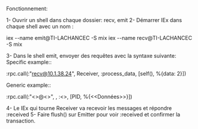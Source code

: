 Fonctionnement:

1- Ouvrir un shell dans chaque dossier: recv, emit
2- Démarrer IEx dans chaque shell avec un nom :

iex --name emit@TI-LACHANCEC -S mix
iex --name recv@TI-LACHANCEC -S mix

3- Dans le shell emit, envoyer des requêtes avec la syntaxe suivante:
Specific example::

:rpc.call(:"recv@10.1.38.24", Receiver, :process_data, [self(), %{data: 2}])

Generic example::

:rpc.call(:"<<Nom IEx>>@<<Hostname>>", <Module>, :<<fonction>>, [PID, %{<<Données>>}])

4- Le IEx qui tourne Receiver va recevoir les messages et répondre :received 
5- Faire flush() sur Emitter pour voir :received et confirmer la transaction.